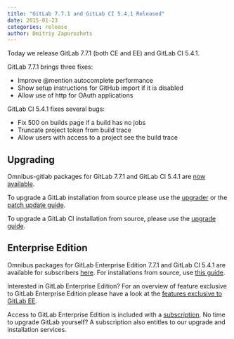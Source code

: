 ```yaml
---
title: "GitLab 7.7.1 and GitLab CI 5.4.1 Released"
date: 2015-01-23
categories: release
author: Dmitriy Zaporozhets
---
```


Today we release GitLab 7.7.1 (both CE and EE) and GitLab CI 5.4.1.

GitLab 7.7.1 brings three fixes:

- Improve @mention autocomplete performance
- Show setup instructions for GitHub import if it is disabled
- Allow use of http for OAuth applications

GitLab CI 5.4.1 fixes several bugs:

- Fix 500 on builds page if a build has no jobs
- Truncate project token from build trace
- Allow users with access to a project see the build trace

<!-- more -->

## Upgrading

Omnibus-gitlab packages for GitLab 7.7.1 and GitLab CI 5.4.1 are [now available](https://about.gitlab.com/downloads/).

To upgrade a GitLab installation from source please use the
[upgrader](http://doc.gitlab.com/ce/update/upgrader.html) or the [patch update
guide](http://doc.gitlab.com/ce/update/patch_versions.html).

To upgrade a GitLab CI installation from source, please use the [upgrade guide](https://gitlab.com/gitlab-org/gitlab-ci/blob/master/doc/update/patch_versions.md).

## Enterprise Edition

Omnibus packages for GitLab Enterprise Edition 7.7.1 and GitLab CI 5.4.1 are available for subscribers [here](https://gitlab.com/subscribers/gitlab-ee/blob/master/doc/install/packages.md). For installations from source, use [this guide](https://gitlab.com/subscribers/gitlab-ee/blob/master/doc/update/patch_versions.md).

Interested in GitLab Enterprise Edition?
For an overview of feature exclusive to GitLab Enterprise Edition please have a look at the [features exclusive to GitLab EE](http://about.gitlab.com/features/#enterprise).

Access to GitLab Enterprise Edition is included with a [subscription](http://www.gitlab.com/subscription/).
No time to upgrade GitLab yourself?
A subscription also entitles to our upgrade and installation services.
